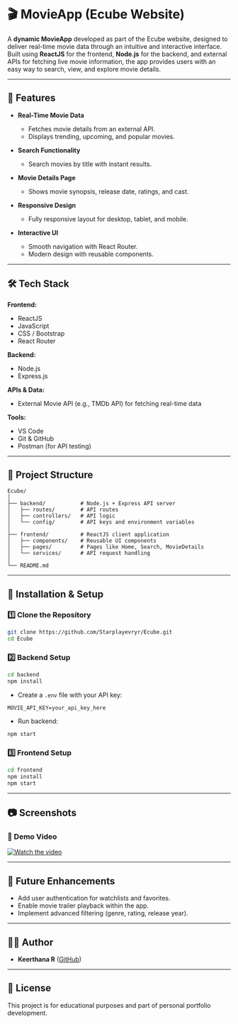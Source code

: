# 🎬 MovieApp (Ecube Website)

A **dynamic MovieApp** developed as part of the Ecube website, designed to deliver real-time movie data through an intuitive and interactive interface.  
Built using **ReactJS** for the frontend, **Node.js** for the backend, and external APIs for fetching live movie information, the app provides users with an easy way to search, view, and explore movie details.

---

## 📌 Features

- **Real-Time Movie Data**
  - Fetches movie details from an external API.
  - Displays trending, upcoming, and popular movies.

- **Search Functionality**
  - Search movies by title with instant results.

- **Movie Details Page**
  - Shows movie synopsis, release date, ratings, and cast.

- **Responsive Design**
  - Fully responsive layout for desktop, tablet, and mobile.

- **Interactive UI**
  - Smooth navigation with React Router.
  - Modern design with reusable components.

---

## 🛠 Tech Stack

**Frontend:**  
- ReactJS  
- JavaScript  
- CSS / Bootstrap  
- React Router  

**Backend:**  
- Node.js  
- Express.js  

**APIs & Data:**  
- External Movie API (e.g., TMDb API) for fetching real-time data

**Tools:**  
- VS Code  
- Git & GitHub  
- Postman (for API testing)  

---

## 📂 Project Structure

```
Ecube/
│
├── backend/           # Node.js + Express API server
│   ├── routes/        # API routes
│   ├── controllers/   # API logic
│   └── config/        # API keys and environment variables
│
├── frontend/          # ReactJS client application
│   ├── components/    # Reusable UI components
│   ├── pages/         # Pages like Home, Search, MovieDetails
│   └── services/      # API request handling
│
└── README.md
```

---

## 🚀 Installation & Setup

### 1️⃣ Clone the Repository
```bash
git clone https://github.com/Starplayevryr/Ecube.git
cd Ecube
```

### 2️⃣ Backend Setup
```bash
cd backend
npm install
```
- Create a `.env` file with your API key:
```
MOVIE_API_KEY=your_api_key_here
```
- Run backend:
```bash
npm start
```

### 3️⃣ Frontend Setup
```bash
cd frontend
npm install
npm start
```

---

## 📷 Screenshots

### 🎥 Demo Video
[![Watch the video](assets/demo_thumbnail.jpg)](assets/demo.mp4)

---

## 🔮 Future Enhancements
- Add user authentication for watchlists and favorites.
- Enable movie trailer playback within the app.
- Implement advanced filtering (genre, rating, release year).

---

## 👨‍💻 Author
- **Keerthana R** ([GitHub](https://github.com/Starplayevryr))

---

## 📜 License
This project is for educational purposes and part of personal portfolio development.
